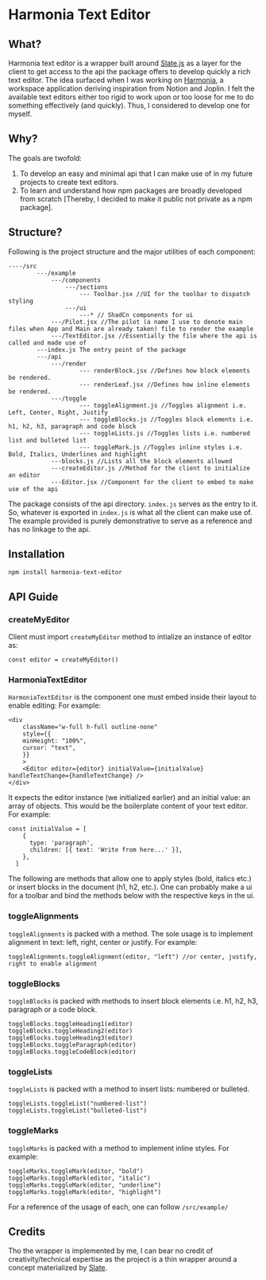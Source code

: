 # Harmonia Text Editor

## What?
Harmonia text editor is a wrapper built around [Slate.js](https://github.com/ianstormtaylor/slate) as a layer for the client to get access to the api the package offers to develop quickly a rich text editor. The idea surfaced when I was working on [Harmonia](https://github.com/suu-b/Harmonia), a workspace application deriving inspiration from Notion and Joplin. I felt the available text editors either too rigid to work upon or too loose for me to do something effectively (and quickly). Thus, I considered to develop one for myself.

## Why?
The goals are twofold:
1. To develop an easy and minimal api that I can make use of in my future projects to create text editors.
2. To learn and understand how npm packages are broadly developed from scratch [Thereby, I decided to make it public not private as a npm package].

## Structure?
Following is the project structure and the major utilities of each component:
```
----/src
        ---/example
            ---/components
                ---/sections
                    --- Toolbar.jsx //UI for the toolbar to dispatch styling
                ---/ui
                    ---* // ShadCn components for ui
            ---/Pilot.jsx //The pilot (a name I use to denote main files when App and Main are already taken) file to render the example
            ---/TextEditor.jsx //Essentially the file where the api is called and made use of
        ---index.js The entry point of the package
        ---/api
            ---/render
                    --- renderBlock.jsx //Defines how block elements be rendered.
                    --- renderLeaf.jsx //Defines how inline elements be rendered.
            ---/toggle
                    --- toggleAlignment.js //Toggles alignment i.e. Left, Center, Right, Justify
                    --- toggleBlocks.js //Toggles block elements i.e. h1, h2, h3, paragraph and code block
                    --- toggleLists.js //Toggles lists i.e. numbered list and bulleted list
                    --- toggleMark.js //Toggles inline styles i.e. Bold, Italics, Underlines and highlight
            ---blocks.js //Lists all the block elements allowed
            ---createEditor.js //Method for the client to initialize an editor
            ---Editor.jsx //Component for the client to embed to make use of the api
```
The package consists of the api directory. ```index.js``` serves as the entry to it. So, whatever is exported in ```index.js``` is what all the client can make use of. The example provided is purely demonstrative to serve as a reference and has no linkage to the api.

## Installation
```
npm install harmonia-text-editor
```

## API Guide
### createMyEditor
Client must import ```createMyEditor``` method to intialize an instance of editor as:
```
const editor = createMyEditor()
```

### HarmoniaTextEditor
```HarmoniaTextEditor``` is the component one must embed inside their layout to enable editing: For example:
```
<div
    className="w-full h-full outline-none"
    style={{
    minHeight: "100%",
    cursor: "text",
    }}
    >
    <Editor editor={editor} initialValue={initialValue} handleTextChange={handleTextChange} />
</div>
```

It expects the editor instance (we initialized earlier) and an initial value: an array of objects. This would be the boilerplate content of your text editor. For example:
```
const initialValue = [
    {
      type: 'paragraph',
      children: [{ text: 'Write from here...' }],
    },
  ]
```

The following are methods that allow one to apply styles (bold, italics etc.) or insert blocks in the document (h1, h2, etc.). One can probably make a ui for a toolbar and bind the methods below with the respective keys in the ui.

### toggleAlignments
```toggleAlignments``` is packed with a method. The sole usage is to implement alignment in text: left, right, center or justify. For example:
```
toggleAlignments.toggleAlignment(editor, "left") //or center, justify, right to enable alignment
```

### toggleBlocks
```toggleBlocks``` is  packed with methods to insert block elements i.e. h1, h2, h3, paragraph or a code block.
```
toggleBlocks.toggleHeading1(editor)
toggleBlocks.toggleHeading2(editor)
toggleBlocks.toggleHeading3(editor)
toggleBlocks.toggleParagraph(editor)
toggleBlocks.toggleCodeBlock(editor)

```

### toggleLists
```toggleLists``` is packed with a method to insert lists: numbered or bulleted.
```
toggleLists.toggleList("numbered-list") 
toggleLists.toggleList("bulleted-list") 
```

### toggleMarks
```toggleMarks``` is packed with a method to implement inline styles. For example:
```
toggleMarks.toggleMark(editor, "bold") 
toggleMarks.toggleMark(editor, "italic") 
toggleMarks.toggleMark(editor, "underline") 
toggleMarks.toggleMark(editor, "highlight") 
```

For a reference of the usage of each, one can follow ```/src/example/```

## Credits
Tho the wrapper is implemented by me, I can bear no credit of creativity/technical expertise as the project is a thin wrapper around a concept materialized by [Slate](https://github.com/ianstormtaylor/slate).